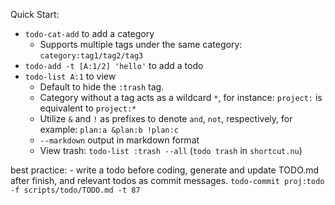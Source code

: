 Quick Start:
- `todo-cat-add` to add a category
    - Supports multiple tags under the same category: `category:tag1/tag2/tag3`
- `todo-add -t [A:1/2] 'hello'` to add a todo
- `todo-list A:1` to view
    - Default to hide the `:trash` tag.
    - Category without a tag acts as a wildcard `*`, for instance: `project:` is equivalent to `project:*`
    - Utilize `&` and `!` as prefixes to denote `and`, `not`, respectively, for example: `plan:a &plan:b !plan:c`
    - `--markdown` output in markdown format
    - View trash: `todo-list :trash --all` (`todo trash` in `shortcut.nu`)

best practice:
    - write a todo before coding, generate and update TODO.md after finish, and relevant todos as commit messages. `todo-commit proj:todo -f scripts/todo/TODO.md -t 87`
